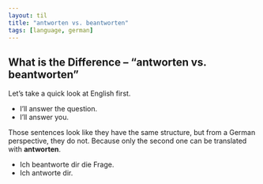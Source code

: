 ```yaml
---
layout: til
title: "antworten vs. beantworten"
tags: [language, german]
---
```


## What is the Difference – “antworten vs. beantworten”

Let’s take a quick look at English first.

- I’ll answer the question.
- I’ll answer you.

Those sentences look like they have the same structure, but from a German perspective, they do not. Because only the second one can be translated with **antworten**.

- Ich beantworte dir die Frage.
- Ich antworte dir.
